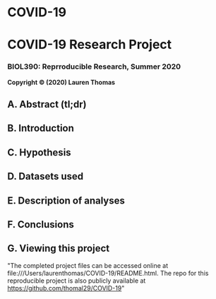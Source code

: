 # COVID-19
# COVID-19 Research Project
### BIOL390: Reprroducible Research, Summer 2020
**Copyright © (2020) Lauren Thomas**

## A. Abstract (tl;dr)
## B. Introduction 
## C. Hypothesis
## D. Datasets used
## E. Description of analyses
## F. Conclusions
## G. Viewing this project
"The completed project files can be accessed online at file:///Users/laurenthomas/COVID-19/README.html. The repo for this reproducible project is also publicly available at https://github.com/thomal29/COVID-19"


